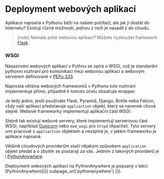 Deployment webových aplikací
============================

Aplikace napsaná v Pythonu běží na našem počítači, ale jak ji dostat do Internetu?
Existují různé možnosti, jednou z nich je nasadit ji do cloudu.

> [note]
> Nemáte ještě webovou aplikaci? Můžete vyzkoušet framework
> [Flask](../../intro/flask/).

### WSGI

Nasazování webových aplikací v Pythnu se opírá o WSGI,
což je standardní pythonní rozhraní pro komunikaci
mezi webovou aplikací a webovým serverem definované v [PEPu 333][PEP333].

Naprostá většina webových frameworků v Pythonu toto rozhraní implementuje přímo,
případně k tomuto účelu obsahuje wrapper.

Je tedy jedno, jestli používáte Flask, Pyramid, Django, Bottle nebo Falcon,
vždy vaší aplikaci představuje `appliaction` objekt, který se navenek chová
stejně. Webové frameworky implementují aplikační část WSGI.

Stejně tak existují webové servery, které implementují serverovou část WSGI,
například [Gunicorn] nebo `mod_wsgi` pro `httpd` (Apache). Tyto servery umí
pracovat s `appliaction` objektem a nezajímá je, v jakém frameworku je aplikace
napsaná.

[PEP333]: https://www.python.org/dev/peps/pep-0333/
[Gunicorn]: http://gunicorn.org/

Většině cloudových providerům stačí nějakým způsobem `application` objekt předat
a o zbytek se postarají za vás. Jedním z takových providerů je i
[PythonAnywhere](https://www.pythonanywhere.com/).

Deployment webových aplikací na PythonAnywhere je popsaný v lekci
[PythonAnywhere]({{ subpage_url('pythonanywhere') }}).
